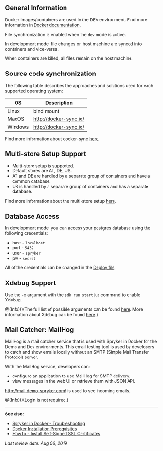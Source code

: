 
## General Information

Docker images/containers are used in the DEV environment. Find more information in [Docker documentation](https://docs.docker.com/v17.09/engine/userguide/storagedriver/imagesandcontainers/).

File synchronization is enabled when the `dev` mode is active.

In development mode, file changes on host machine are synced into containers and vice-versa.

When containers are killed, all files remain on the host machine.

## Source code synchronization

The following table describes the approaches and solutions used for each supported operating system:

| OS | Description |
| --- | --- |
| Linux | bind mount |
| MacOS | http://docker-sync.io/ |
| Windows | http://docker-sync.io/ |

Find more information about docker-sync [here](https://docker-sync.readthedocs.io/en/latest/).

## Multi-store Setup Support

* Multi-store setup is supported.
* Default stores are AT, DE, US.
* AT and DE are handled by a separate group of containers and have a common database.
* US is handled by a separate group of containers and has a separate database.

Find more information about the multi-store setup [here](https://documentation.spryker.com/v3/docs/multiple-stores.htm).

## Database Access

In development mode, you can access your postgres database using the following credentials:

* host - `localhost`
* port - `5432`
* user - `spryker`
* pw - `secret`

All of the credentials can be changed in the [Deploy file](https://documentation.spryker.com/v3/docs/deploy-file-reference-version-1-201907.htm).

## Xdebug Support

Use the `-x` argument with the `sdk run|start|up` command to enable Xdebug.

@(Info)()(The full list of possible arguments can be found [here](https://documentation.spryker.com/v3/docs/getting-started-with-docker-201907.htm). More information about Xdebug can be found [here](https://documentation.spryker.com/v3/docs/debugging-setup-in-docker-201907.htm).)


## Mail Catcher: MailHog

MailHog is a mail catcher service that is used with Spryker in Docker for the Demo and Dev environments. This email testing tool is used by developers to catch and show emails locally without an SMTP (Simple Mail Transfer Protocol) server.

With the MailHog service, developers can:

* configure an application to use MailHog for SMTP delivery;
* view messages in the web UI or retrieve them with JSON API.

http://mail.demo-spryker.com/ is used to see incoming emails.

@(Info)()(Login is not required.)
***

**See also:**

* [Spryker in Docker - Troubleshooting](https://documentation.spryker.com/v3/docs/spryker-in-docker-troubleshooting-201907.htm)
* [Docker Installation Prerequisites](https://documentation.spryker.com/v3/docs/docker-install-prerequisites-201907.htm)
* [HowTo - Install Self-Signed SSL Certificates](https://documentation.spryker.com/v3/docs/ht-install-self-signed-ssl-certificates-201907.htm)

*Last review date: Aug 06, 2019*
